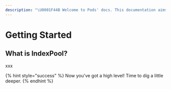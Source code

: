 ```yaml
---
description: "\U0001F44B Welcome to Pods' docs. This documentation aims to provide a high-level overview of the protocol and its existing components."
---
```


# Getting Started

## What is IndexPool?

xxx

{% hint style="success" %}
Now you've got a high level! Time to dig a little deeper.
{% endhint %}

